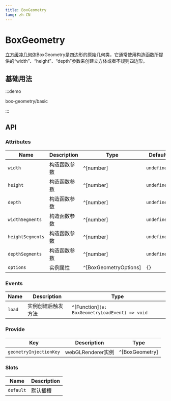 ```yaml
---
title: BoxGeometry
lang: zh-CN
---
```


# BoxGeometry

[立方缓冲几何体](https://threejs.org/docs/index.html?q=box#api/zh/geometries/BoxGeometry)BoxGeometry是四边形的原始几何类，它通常使用构造函数所提供的“width”、“height”、“depth”参数来创建立方体或者不规则四边形。

## 基础用法

:::demo

box-geometry/basic

:::

## API

### Attributes

| Name             | Description  | Type                    | Default     | Required |
| ---------------- | ------------ | ----------------------- | ----------- | -------- |
| `width`          | 构造函数参数 | ^[number]               | `undefined` | No       |
| `height`         | 构造函数参数 | ^[number]               | `undefined` | No       |
| `depth`          | 构造函数参数 | ^[number]               | `undefined` | No       |
| `widthSegments`  | 构造函数参数 | ^[number]               | `undefined` | No       |
| `heightSegments` | 构造函数参数 | ^[number]               | `undefined` | No       |
| `depthSegments` | 构造函数参数 | ^[number]               | `undefined` | No       |
| `options`        | 实例属性     | ^[BoxGeometryOptions] | `{}`        | No       |


### Events

| Name   | Description        | Type                                             |
| ------ | ------------------ | ------------------------------------------------ |
| `load` | 实例创建后触发方法 | ^[Function]`(e: BoxGeometryLoadEvent) => void` |

### Provide

| Key                    | Description       | Type             |
| ---------------------- | ----------------- | ---------------- |
| `geometryInjectionKey` | webGLRenderer实例 | ^[BoxGeometry] |

### Slots

| Name      | Description |
| --------- | ----------- |
| `default` | 默认插槽    |
